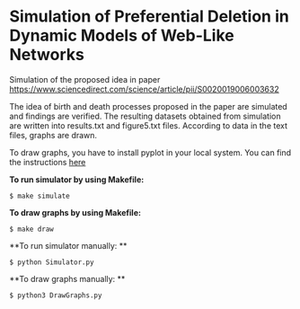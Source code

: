 # Simulation of Preferential Deletion in Dynamic Models of Web-Like Networks
Simulation of the proposed idea in paper https://www.sciencedirect.com/science/article/pii/S0020019006003632

The idea of birth and death processes proposed in the paper are simulated and findings are verified. The resulting datasets obtained from simulation are written into results.txt and figure5.txt files. According to data in the text files, graphs are drawn.

To draw graphs, you have to install pyplot in your local system. You can find the instructions [here](https://matplotlib.org/users/installing.html)

**To run simulator by using Makefile:**
	
	$ make simulate
	
**To draw graphs by using Makefile:**
	
	$ make draw
	
**To run simulator manually: **

	$ python Simulator.py
	
**To draw graphs manually: **

	$ python3 DrawGraphs.py